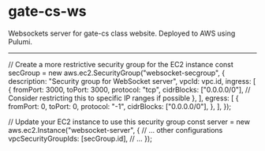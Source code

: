 # gate-cs-ws

Websockets server for gate-cs class website. Deployed to AWS using Pulumi.
  
  ---
  // Create a more restrictive security group for the EC2 instance
const secGroup = new aws.ec2.SecurityGroup("websocket-secgroup", {
  description: "Security group for WebSocket server",
  vpcId: vpc.id,
  ingress: [
    {
      fromPort: 3000,
      toPort: 3000,
      protocol: "tcp",
      cidrBlocks: ["0.0.0.0/0"], // Consider restricting this to specific IP ranges if possible
    },
  ],
  egress: [
    {
      fromPort: 0,
      toPort: 0,
      protocol: "-1",
      cidrBlocks: ["0.0.0.0/0"],
    },
  ],
});

// Update your EC2 instance to use this security group
const server = new aws.ec2.Instance("websocket-server", {
  // ... other configurations
  vpcSecurityGroupIds: [secGroup.id],
  // ...
});